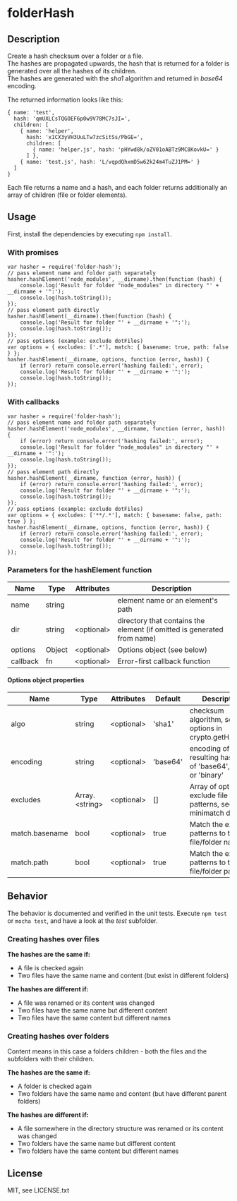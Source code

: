 ﻿# folderHash 

## Description 
Create a hash checksum over a folder or a file.  
The hashes are propagated upwards, the hash that is returned for a folder is generated over all the hashes of its children.  
The hashes are generated with the _sha1_ algorithm and returned in _base64_ encoding.

The returned information looks like this:

    { name: 'test', 
      hash: 'qmUXLCsTQGOEF6p0w9V78MC7sJI=',
      children: [
        { name: 'helper', 
          hash: 'x1CX3yVH3UuLTw7zcSitSs/PbGE=',
          children: [
            { name: 'helper.js', hash: 'pHYwd8k/oZV01oABTz9MC8KovkU=' }
          ] },
        { name: 'test.js', hash: 'L/vqpdQhxmD5w62k24m4TuZJ1PM=' }
      ] 
    }

Each file returns a name and a hash, and each folder returns additionally an array of children (file or folder elements).  

## Usage 
First, install the dependencies by executing `npm install`.  

### With promises  

    var hasher = require('folder-hash');
    // pass element name and folder path separately
    hasher.hashElement('node_modules', __dirname).then(function (hash) {
        console.log('Result for folder "node_modules" in directory "' + __dirname + '":');
        console.log(hash.toString());
    });
    // pass element path directly
    hasher.hashElement(__dirname).then(function (hash) {
        console.log('Result for folder "' + __dirname + '":');
        console.log(hash.toString());
    });
    // pass options (example: exclude dotFiles)
    var options = { excludes: ['.*'], match: { basename: true, path: false } };
    hasher.hashElement(__dirname, options, function (error, hash)) {
        if (error) return console.error('hashing failed:', error);
        console.log('Result for folder "' + __dirname + '":');
        console.log(hash.toString());
    });


### With callbacks

    var hasher = require('folder-hash');
    // pass element name and folder path separately
    hasher.hashElement('node_modules', __dirname, function (error, hash)) {
        if (error) return console.error('hashing failed:', error);
        console.log('Result for folder "node_modules" in directory "' + __dirname + '":');
        console.log(hash.toString());
    });
    // pass element path directly
    hasher.hashElement(__dirname, function (error, hash)) {
        if (error) return console.error('hashing failed:', error);
        console.log('Result for folder "' + __dirname + '":');
        console.log(hash.toString());
    });
    // pass options (example: exclude dotFiles)
    var options = { excludes: ['**/.*'], match: { basename: false, path: true } };
    hasher.hashElement(__dirname, options, function (error, hash)) {
        if (error) return console.error('hashing failed:', error);
        console.log('Result for folder "' + __dirname + '":');
        console.log(hash.toString());
    });


### Parameters for the hashElement function

<table>
    <thead>
        <tr>
            <th>Name</th>
            <th>Type</th>
            <th>Attributes</th>
            <th>Description</th>
        </tr>
    </thead>
    <tbody>
        <tr>
            <td>name</td>
            <td>
                <span>string</span>
            </td>
            <td>
            </td>
            <td>element name or an element's path</td>
        </tr>
        <tr>
            <td>dir</td>
            <td>
                <span>string</span>
            </td>
            <td>
                &lt;optional&gt;<br>
            </td>
            <td>directory that contains the element (if omitted is generated from name)</td>
        </tr>
        <tr>
            <td>options</td>
            <td>
                <span>Object</span>
            </td>
            <td>
                &lt;optional&gt;<br>
            </td>
            <td>
                Options object (see below)
            </td>
        </tr>
        <tr>
            <td>callback</td>
            <td>
                <span>fn</span>
            </td>
            <td>
                &lt;optional&gt;<br>
            </td>
            <td>Error-first callback function</td>
        </tr>
    </tbody>
</table>

#### Options object properties
<table>
    <thead>
        <tr>
            <th>Name</th>
            <th>Type</th>
            <th>Attributes</th>
            <th>Default</th>
            <th>Description</th>
        </tr>
    </thead>
    <tbody>
        <tr>
            <td>algo</td>
            <td>
                <span>string</span>
            </td>
            <td>
                &lt;optional&gt;<br>
            </td>
            <td>
                'sha1'
            </td>
            <td>checksum algorithm, see options in crypto.getHashes()</td>
        </tr>
        <tr>
            <td>encoding</td>
            <td>
                <span>string</span>
            </td>
            <td>
                &lt;optional&gt;<br>
            </td>
            <td>
                'base64'
            </td>
            <td>encoding of the resulting hash. One of 'base64', 'hex' or 'binary'</td>
        </tr>
        <tr>
            <td>excludes</td>
            <td>
                <span>Array.&lt;string&gt;</span>
            </td>
            <td>
                &lt;optional&gt;<br>
            </td>
            <td>
                []
            </td>
            <td>Array of optional exclude file glob patterns, see minimatch doc</td>
        </tr>
        <tr>
            <td>match.basename</td>
            <td>
                <span>bool</span>
            </td>
            <td>
                &lt;optional&gt;<br>
            </td>
            <td>
                true
            </td>
            <td>Match the exclude patterns to the file/folder name</td>
        </tr>
        <tr>
            <td>match.path</td>
            <td>
                <span>bool</span>
            </td>
            <td>
                &lt;optional&gt;<br>
            </td>
            <td>
                true
            </td>
            <td>Match the exclude patterns to the file/folder path</td>
        </tr>
    </tbody>
</table>


## Behavior
The behavior is documented and verified in the unit tests. Execute `npm test` or `mocha test`, and have a look at the _test_ subfolder.  

### Creating hashes over files
**The hashes are the same if:**

- A file is checked again
- Two files have the same name and content (but exist in different folders)

**The hashes are different if:**

- A file was renamed or its content was changed
- Two files have the same name but different content
- Two files have the same content but different names

### Creating hashes over folders
Content means in this case a folders children - both the files and the subfolders with their children.

**The hashes are the same if:**

- A folder is checked again
- Two folders have the same name and content (but have different parent folders)

**The hashes are different if:**

- A file somewhere in the directory structure was renamed or its content was changed
- Two folders have the same name but different content
- Two folders have the same content but different names

## License
MIT, see LICENSE.txt